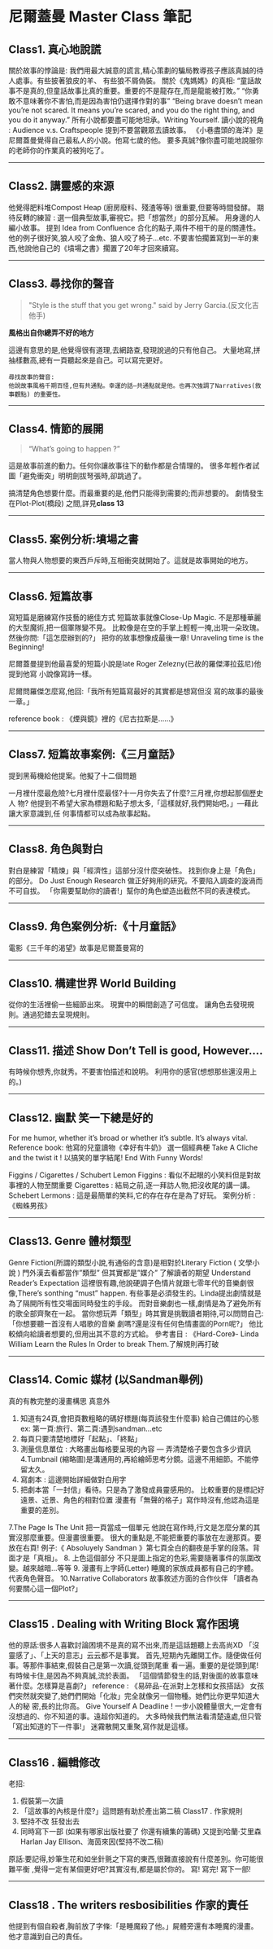 # 尼爾蓋曼 Master Class 筆記

## Class1. 真心地說謊

關於故事的悖論是:
我們用最大誠意的謊言,精心策劃的騙局教導孩子應該真誠的待人處事。有些披著狼皮的羊、
有些狼不屑偽裝。
關於《鬼媽媽》的真相:
“童話故事不是真的,但童話故事比真的重要。重要的不是龍存在,而是龍能被打敗。”
“你勇敢不意味著你不害怕,而是因為害怕仍選擇作對的事”
“Being brave doesn’t mean you’re not scared. It means you’re scared, and you do the right
thing, and you do it anyway.”
所有小說都要盡可能地坦承。Writing Yourself.
讀小說的視角 : Audience v.s. Craftspeople 提到不要當觀眾去讀故事。
《小巷盡頭的海洋》是尼爾蓋曼覺得自己最私人的小說。他寫七歲的他。
要多真誠?像你盡可能地說服你的老師你的作業真的被狗吃了。

---

## Class2. 講靈感的來源

他覺得肥料堆Compost Heap (廚房廢料、殘渣等等) 很重要,但要等時間發酵。
期待反轉的練習 : 選一個典型故事,審視它。把「想當然」的部分瓦解。
用身邊的人編小故事。
提到 Idea from Confluence 合化的點子,兩件不相干的是的關連性。
他的例子很好笑,狼人咬了金魚、狼人咬了椅子...etc.
不要害怕擱置寫到一半的東西,他說他自己的《墳場之書》擱置了20年才回來續寫。

---

## Class3. 尋找你的聲音

> "Style is the stuff that you get wrong." said by Jerry Garcia.(反文化吉他手)

**風格出自你總弄不好的地方**

這邊有意思的是,他覺得很有道理,去網路查,發現說過的只有他自己。
大量地寫,拼抽樣數高,總有一頁聽起來是自己。可以寫完更好。

```tpl
尋找故事的聲音:
他說故事風格千期百怪,但有共通點。幸運的話—共通點就是他。也再次強調了Narratives(敘
事觀點) 的重要性。
```
---

## Class4. 情節的展開

> “What’s going to happen ?”

 這是故事前進的動力。任何你讓故事往下的動作都是合情理的。
很多年輕作者試圖「避免衝突」明明劍拔弩張時,卻跳過了。

搞清楚角色想要什麼。而最重要的是,他們只能得到需要的;而非想要的。
劇情發生在Plot-Plot(橋段) 之間,詳見**class 13**

---

## Class5. 案例分析:墳場之書

當人物與人物想要的東西戶斥時,互相衝突就開始了。這就是故事開始的地方。

---

## Class6. 短篇故事

寫短篇是磨練寫作技藝的絕佳方式
短篇故事就像Close-Up Magic. 不是那種華麗的大型魔術,把一個軍隊變不見。
比較像是在空的手掌上輕輕一掩,出現一朵玫瑰。然後你問:「這怎麼辦到的?」
把你的故事想像成最後一章!
Unraveling time is the Beginning!

尼爾蓋曼提到他最喜愛的短篇小說是late Roger Zelezny(已故的羅傑澤拉茲尼)他提到他寫
小說像寫詩一樣。

尼爾問羅傑怎麼寫,他回:「我所有短篇寫最好的其實都是想寫但沒
寫的故事的最後一章。」

reference book : 《煙與鏡》裡的《尼古拉斯是......》

---

## Class7. 短篇故事案例:《三月童話》

提到黑莓機給他提案。他擬了十二個問題

一月裡什麼最危險?七月裡什麼最怪?十一月你失去了什麼?三月裡,你想起那個歷史人
物?
他提到不希望大家為標題和點子想太多,「這樣就好,我們開始吧。」—藉此讓大家意識到,任
何事情都可以成為故事起點。

---

## Class8. 角色與對白

對白是練習「精煉」與「經濟性」這部分沒什麼突破性。
找到你身上是「角色」的部分。
Do Just Enough Research 做正好夠用的研究。不要陷入調查的漩渦而不可自拔。
「你需要幫助你的讀者!」幫你的角色塑造出截然不同的表達模式。

---

## Class9. 角色案例分析:《十月童話》
電影《三千年的渴望》故事是尼爾蓋曼寫的

---

## Class10. 構建世界 World Building
從你的生活裡偷一些細節出來。
現實中的瞬間創造了可信度。
讓角色去發現規則。通過犯錯去呈現規則。

---

## Class11. 描述 Show Don’t Tell is good, However....
有時候你想秀,你就秀。不要害怕描述和說明。
利用你的感官(想想那些還沒用上的。)

---

## Class12. 幽默 笑一下總是好的
For me humor, whether it’s broad or whether it’s subtle. It’s always vital.
Reference book: 他寫的兒童讀物《幸好有牛奶》
選一個經典梗 Take A Cliche and the twist it !
以搞笑的單字結尾! End With Funny Words!

Figgins / Cigarettes / Schubert Lemon
Figgins : 看似不起眼的小笑料但是對故事裡的人物至關重要
Cigarettes : 結局之前,逐一拜訪人物,把沒收尾的講一講。
Schebert Lermons : 這是最簡單的笑料,它的存在存在是為了好玩。
案例分析 : 《蜘蛛男孩》

---

## Class13. Genre 體材類型
Genre Fiction(所謂的類型小說,有通俗的含意)是相對於Literary Fiction ( 文學小說 )
門外漢去看都當作”類型” 但其實都是”媒介”
了解讀者的期望 Understand Reader’s Expectation
這裡很有趣,他說硬調子色情片就跟七零年代的音樂劇很像,There’s sonthing “must”
happen. 有些事是必須發生的。Linda提出劇情就是為了隔開所有性交場面同時發生的手段。
而對音樂劇也一樣,劇情是為了避免所有的歌全部齊聚在一起。
當你想玩弄「類型」時其實是挑戰讀者期待,可以問問自己:「你想要聽一首沒有人唱歌的音樂
劇嗎?還是沒有任何色情畫面的Porn呢?」
他比較傾向給讀者想要的,但用出其不意的方式給。
參考書目 : 《Hard-Core》- Linda William
Learn the Rules In Order to break Them.了解規則再打破

---

## Class14. Comic 媒材 (以Sandman舉例)

真的有教完整的漫畫構思 真意外
1. 知道有24頁,會把頁數粗略的碼好標題(每頁該發生什麼事) 給自己備註的心態
ex: 第一頁:旅行、第二頁:遇到sandman...etc
2. 每頁只要清楚地標好「起點」、「終點」
3. 測量信息單位 : 大略畫出每格要呈現的內容 — 弄清楚格子要包含多少資訊
4.Tumbnail (縮略圖)是溝通用的,再給繪師思考分鏡。這邊不用細節。不能停留太久。
5. 寫劇本 : 這邊開始詳細做對白用字
6. 把劇本當「一封信」看待。只是為了激發成員靈感用的。
比較重要的是標記好遠景、近景、角色的相對位置
漫畫有「無聲的格子」寫作時沒有,他認為這是重要的差別。

7.The Page Is The Unit 把一頁當成一個單元
他說在寫作時,行文是怎麼分業的其實沒那麼重要。但漫畫很重要。
很大的重點是,不能把重要的事放在左邊那頁。要放在右頁!
例子:《 Absoluyely Sandman 》第七頁全白的翻夜是手掌的段落。背面才是「真相」。
8. 上色這個部分 不只是圖上指定的色彩,需要隨著事件的氛圍改變。越來越暗...等等
9. 漫畫有上字師(Letter) 睡魔的家族成員都有自己的字體。代表角色聲音。
10.Narrative Collaborators 故事敘述方面的合作伙伴 「讀者為何要關心這一個Plot?」

---

## Class15 . Dealing with Writing Block 寫作困境

他的原話:很多人喜歡討論困境不是真的寫不出來,而是這話題聽上去高尚XD
「沒靈感了」、「上天的意志」云云都不是事實。
首先,短期內先離開工作。隨便做任何事。等那件事結束,假裝自己是第一次讀,從頭到尾重
看一遍。重要的是從頭到尾!
有時候卡住,是因為不夠真誠,流於表面。
「這個情節發生的話,對後面的故事意味著什麼。怎樣算是喜劇?」
reference : 《易碎品-在派對上怎樣和女孩搭話》
女孩們突然就突變了,她們們開始「化妝」完全就像另一個物種。她們比你更早知道大人的秘
密,長的比你高。
Give Yourself A Deadline !
一步小說體量很大,一定會有沒想過的、你不知道的事。遠超你知道的。
大多時候我們無法看清楚遠處,但只管「寫出知道的下一件事!」
迷霧散開又重聚,寫作就是這樣。

---

## Class16 . 編輯修改

老招:
1. 假裝第一次讀
2. 「這故事的內核是什麼?」這問題有助於產出第二稿
Class17 . 作家規則
1. 堅持不改 狂發出去
2. 同時寫下一部 (如果有哪家出版社要了 你還有續集的籌碼)
又提到哈蘭·艾里森Harlan Jay Ellison、海茵來因(堅持不改二稿)

原話:要記得,妙筆生花和如坐針氈之下寫的東西,很難直接說有什麼差別。你可能很難平衡
,覺得一定有某個更好吧?其實沒有,都是屬於你的。
寫! 寫完! 寫下一部!

---

## Class18 . The writers resbosibilities 作家的責任
他提到有個自殺者,胸前放了字條:「是睡魔殺了他。」屍體旁還有本睡魔的漫畫。
他才意識到自己的責任。